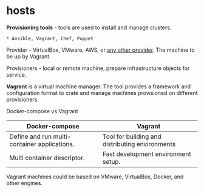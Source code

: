 # hosts

**Provisioning tools** - tools are used to install and manage clusters.

```
* Ansible, Vagrant, Chef, Puppet
```

Provider - VirtualBox, VMware, AWS, or [any other provider](https://www.vagrantup.com/docs/providers/). The machine to be up by Vagrant.

Provisioners - local or remote machine, prepare infrastructure objects for service.

**Vagrant** is a virtual machine manager. The tool provides a framework and configuration format to crate and manage machines provisioned on different provisioners.

Docker-compose vs Vagrant

| Docker-compose                               | Vagrant                                         |
| -------------------------------------------- | ----------------------------------------------- |
| Define and run multi-container applications. | Tool for building and distributing environments |
| Multi container descriptor.                  | Fast development environment setup.             |

Vagrant machines could be based on VMware, VirtualBox, Docker, and other engines.
